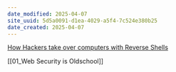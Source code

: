 ```yaml
---
date_modified: 2025-04-07
site_uuid: 5d5a0091-d1ea-4029-a5f4-7c524e380b25
date_created: 2025-04-07
---
```


[How Hackers take over computers with Reverse Shells](https://youtu.be/Er1nb-4xHdE?si=mQTjFMJylV5ogWIv)

[[01_Web Security is Oldschool]]